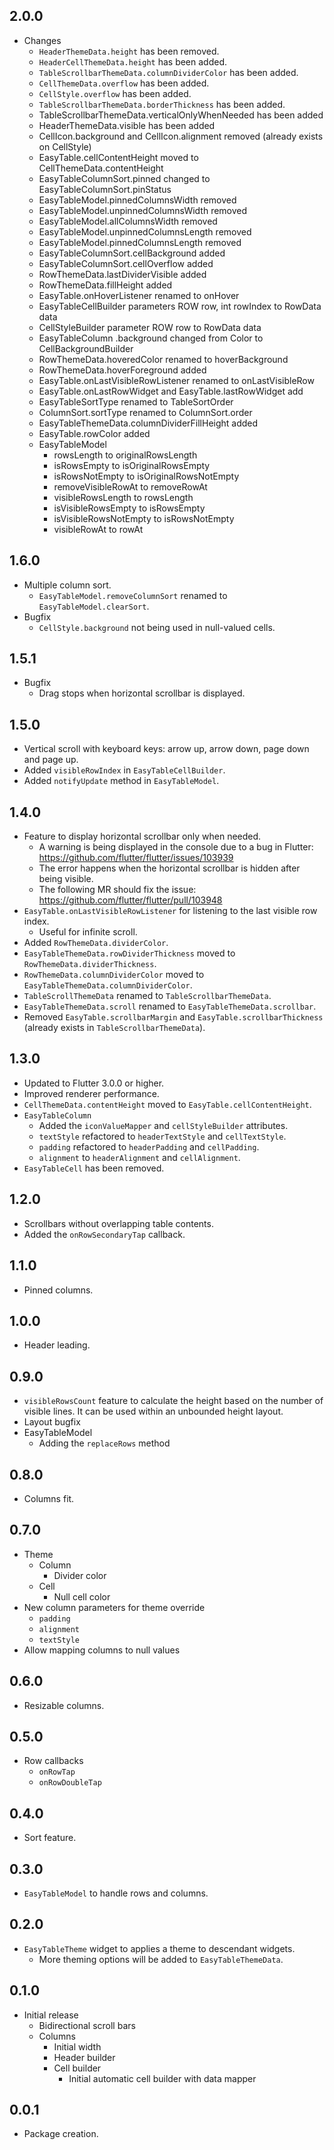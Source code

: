 ## 2.0.0

* Changes
  * `HeaderThemeData.height` has been removed.
  * `HeaderCellThemeData.height` has been added.
  * `TableScrollbarThemeData.columnDividerColor` has been added.
  * `CellThemeData.overflow` has been added.
  * `CellStyle.overflow` has been added.
  * `TableScrollbarThemeData.borderThickness` has been added.
  * TableScrollbarThemeData.verticalOnlyWhenNeeded has been added
  * HeaderThemeData.visible has been added
  * CellIcon.background and CellIcon.alignment removed (already exists on CellStyle)
  * EasyTable.cellContentHeight moved to CellThemeData.contentHeight
  * EasyTableColumnSort.pinned changed to EasyTableColumnSort.pinStatus
  * EasyTableModel.pinnedColumnsWidth removed
  * EasyTableModel.unpinnedColumnsWidth removed
  * EasyTableModel.allColumnsWidth removed
  * EasyTableModel.unpinnedColumnsLength removed
  * EasyTableModel.pinnedColumnsLength removed
  * EasyTableColumnSort.cellBackground added
  * EasyTableColumnSort.cellOverflow added
  * RowThemeData.lastDividerVisible added
  * RowThemeData.fillHeight added
  * EasyTable.onHoverListener renamed to onHover
  * EasyTableCellBuilder parameters ROW row, int rowIndex to RowData<ROW> data
  * CellStyleBuilder parameter ROW row to RowData data
  * EasyTableColumn .background changed from Color to CellBackgroundBuilder<ROW>
  * RowThemeData.hoveredColor renamed to hoverBackground
  * RowThemeData.hoverForeground added
  * EasyTable.onLastVisibleRowListener renamed to onLastVisibleRow
  * EasyTable.onLastRowWidget and EasyTable.lastRowWidget add 
  * EasyTableSortType renamed to TableSortOrder
  * ColumnSort.sortType renamed to ColumnSort.order
  * EasyTableThemeData.columnDividerFillHeight added
  * EasyTable.rowColor added
  * EasyTableModel
    * rowsLength to originalRowsLength
    * isRowsEmpty to isOriginalRowsEmpty
    * isRowsNotEmpty to isOriginalRowsNotEmpty
    * removeVisibleRowAt to removeRowAt 
    * visibleRowsLength to rowsLength
    * isVisibleRowsEmpty to isRowsEmpty
    * isVisibleRowsNotEmpty to isRowsNotEmpty
    * visibleRowAt to rowAt

## 1.6.0

* Multiple column sort.
  * `EasyTableModel.removeColumnSort` renamed to `EasyTableModel.clearSort`. 
* Bugfix
  * `CellStyle.background` not being used in null-valued cells.

## 1.5.1

* Bugfix
  * Drag stops when horizontal scrollbar is displayed.

## 1.5.0

* Vertical scroll with keyboard keys: arrow up, arrow down, page down and page up.
* Added `visibleRowIndex` in `EasyTableCellBuilder`.
* Added `notifyUpdate` method in `EasyTableModel`.

## 1.4.0

* Feature to display horizontal scrollbar only when needed.
  * A warning is being displayed in the console due to a bug in Flutter: https://github.com/flutter/flutter/issues/103939
  * The error happens when the horizontal scrollbar is hidden after being visible.
  * The following MR should fix the issue: https://github.com/flutter/flutter/pull/103948 
* `EasyTable.onLastVisibleRowListener` for listening to the last visible row index.
  * Useful for infinite scroll. 
* Added `RowThemeData.dividerColor`.
* `EasyTableThemeData.rowDividerThickness` moved to `RowThemeData.dividerThickness`.
* `RowThemeData.columnDividerColor` moved to `EasyTableThemeData.columnDividerColor`.
* `TableScrollThemeData` renamed to `TableScrollbarThemeData`.
* `EasyTableThemeData.scroll` renamed to `EasyTableThemeData.scrollbar`.
* Removed `EasyTable.scrollbarMargin` and `EasyTable.scrollbarThickness` (already exists in `TableScrollbarThemeData`).

## 1.3.0

* Updated to Flutter 3.0.0 or higher.
* Improved renderer performance.
* `CellThemeData.contentHeight` moved to `EasyTable.cellContentHeight`.
* `EasyTableColumn`
  * Added the `iconValueMapper` and `cellStyleBuilder` attributes.
  * `textStyle` refactored to `headerTextStyle` and `cellTextStyle`.
  * `padding` refactored to `headerPadding` and `cellPadding`.
  * `alignment` to `headerAlignment` and `cellAlignment`.
* `EasyTableCell` has been removed.

## 1.2.0

* Scrollbars without overlapping table contents.
* Added the `onRowSecondaryTap` callback.

## 1.1.0

* Pinned columns.

## 1.0.0

* Header leading.

## 0.9.0

* `visibleRowsCount` feature to calculate the height based on the number of visible lines. It can be used within an unbounded height layout.
* Layout bugfix
* EasyTableModel
  * Adding the `replaceRows` method

## 0.8.0

* Columns fit.

## 0.7.0

* Theme
  * Column
    * Divider color
  * Cell
    * Null cell color
* New column parameters for theme override
  * `padding`
  * `alignment`
  * `textStyle`
* Allow mapping columns to null values

## 0.6.0

* Resizable columns.

## 0.5.0

* Row callbacks
  * `onRowTap`
  * `onRowDoubleTap`

## 0.4.0

* Sort feature.

## 0.3.0

* `EasyTableModel` to handle rows and columns.

## 0.2.0

* `EasyTableTheme` widget to applies a theme to descendant widgets.
  * More theming options will be added to `EasyTableThemeData`.

## 0.1.0

* Initial release
  * Bidirectional scroll bars
  * Columns
    * Initial width
    * Header builder
    * Cell builder
      * Initial automatic cell builder with data mapper

## 0.0.1

* Package creation.